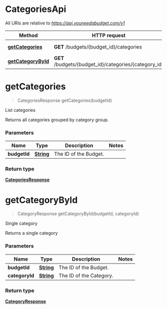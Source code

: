 # CategoriesApi

All URIs are relative to *https://api.youneedabudget.com/v1*

Method | HTTP request | Description
------------- | ------------- | -------------
[**getCategories**](CategoriesApi.md#getCategories) | **GET** /budgets/{budget_id}/categories | List categories
[**getCategoryById**](CategoriesApi.md#getCategoryById) | **GET** /budgets/{budget_id}/categories/{category_id} | Single category


<a name="getCategories"></a>
# **getCategories**
> CategoriesResponse getCategories(budgetId)

List categories

Returns all categories grouped by category group.

### Parameters

Name | Type | Description  | Notes
------------- | ------------- | ------------- | -------------
 **budgetId** | [**String**](.md)| The ID of the Budget. | 

### Return type

[**CategoriesResponse**](CategoriesResponse.md)

<a name="getCategoryById"></a>
# **getCategoryById**
> CategoryResponse getCategoryById(budgetId, categoryId)

Single category

Returns a single category

### Parameters

Name | Type | Description  | Notes
------------- | ------------- | ------------- | -------------
 **budgetId** | [**String**](.md)| The ID of the Budget. | 
 **categoryId** | [**String**](.md)| The ID of the Category. | 

### Return type

[**CategoryResponse**](CategoryResponse.md)

